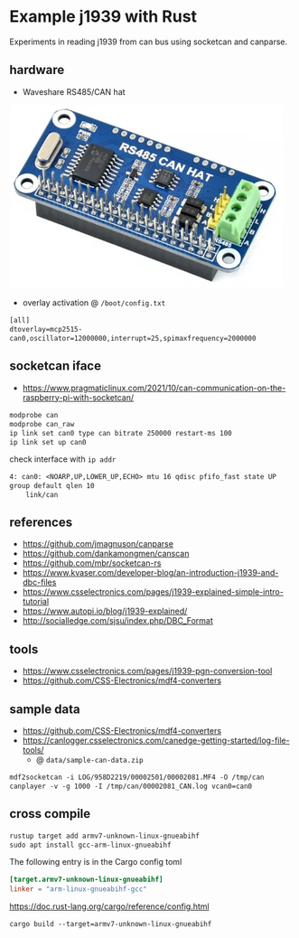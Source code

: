 Example j1939 with Rust
===

Experiments in reading j1939 from can bus using socketcan and canparse.

## hardware
- Waveshare RS485/CAN hat

![](doc/waveshare-rs485.png)

- overlay activation @ `/boot/config.txt`
```text
[all]
dtoverlay=mcp2515-can0,oscillator=12000000,interrupt=25,spimaxfrequency=2000000
```


## socketcan iface
- https://www.pragmaticlinux.com/2021/10/can-communication-on-the-raspberry-pi-with-socketcan/

```shell
modprobe can
modprobe can_raw
ip link set can0 type can bitrate 250000 restart-ms 100
ip link set up can0
```

check interface with `ip addr`
```text
4: can0: <NOARP,UP,LOWER_UP,ECHO> mtu 16 qdisc pfifo_fast state UP group default qlen 10
    link/can
```

## references
- https://github.com/jmagnuson/canparse
- https://github.com/dankamongmen/canscan
- https://github.com/mbr/socketcan-rs
- https://www.kvaser.com/developer-blog/an-introduction-j1939-and-dbc-files
- https://www.csselectronics.com/pages/j1939-explained-simple-intro-tutorial
- https://www.autopi.io/blog/j1939-explained/
- http://socialledge.com/sjsu/index.php/DBC_Format

## tools
- https://www.csselectronics.com/pages/j1939-pgn-conversion-tool
- https://github.com/CSS-Electronics/mdf4-converters

## sample data
- https://github.com/CSS-Electronics/mdf4-converters
- https://canlogger.csselectronics.com/canedge-getting-started/log-file-tools/
  - @ `data/sample-can-data.zip`

```shell
mdf2socketcan -i LOG/958D2219/00002501/00002081.MF4 -O /tmp/can
canplayer -v -g 1000 -I /tmp/can/00002081_CAN.log vcan0=can0
```

## cross compile

```shell
rustup target add armv7-unknown-linux-gnueabihf
sudo apt install gcc-arm-linux-gnueabihf
```

The following entry is in the Cargo config toml

```toml
[target.armv7-unknown-linux-gnueabihf]
linker = "arm-linux-gnueabihf-gcc"
```

https://doc.rust-lang.org/cargo/reference/config.html

```shell
cargo build --target=armv7-unknown-linux-gnueabihf
```
